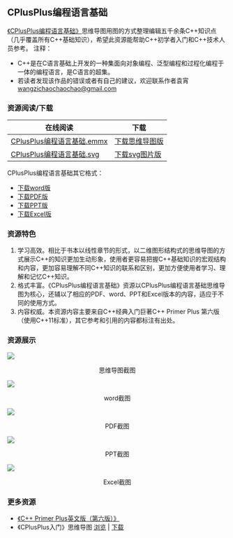 ## CPlusPlus编程语言基础

[《CPlusPlus编程语言基础》](https://www.edrawsoft.cn/viewer/public/s/0ccd1475168593)思维导图用图的方式整理编辑五千余条C++知识点（几乎覆盖所有C++基础知识），希望此资源能帮助C++初学者入门和C++技术人员参考。
注释：
+ C++是在C语言基础上开发的一种集面向对象编程、泛型编程和过程化编程于一体的编程语言，是C语言的超集。
+ 若读者发现该作品的错误或者有自己的建议，欢迎联系作者袁宵 wangzichaochaochao@gmail.com

### 资源阅读/下载

|在线阅读|下载|
|-|-|
|[CPlusPlus编程语言基础.emmx](https://www.edrawsoft.cn/viewer/public/s/0ccd1475168593)|[下载思维导图版](CPlusPlus编程语言基础/CPlusPlus编程语言基础.emmx)|
|[CPlusPlus编程语言基础.svg](https://raw.githubusercontent.com/yuanxiaosc/CPlusPlus-Programming-Language-Foundation/master/CPlusPlus%E7%BC%96%E7%A8%8B%E8%AF%AD%E8%A8%80%E5%9F%BA%E7%A1%80/CPlusPlus%E7%BC%96%E7%A8%8B%E8%AF%AD%E8%A8%80%E5%9F%BA%E7%A1%80.svg)|[下载svg图片版](CPlusPlus编程语言基础/CPlusPlus编程语言基础.svg)|

CPlusPlus编程语言基础其它格式：
+ [下载word版](CPlusPlus编程语言基础/CPlusPlus编程语言基础.docx)
+ [下载PDF版](CPlusPlus编程语言基础/CPlusPlus编程语言基础.pdf)
+ [下载PPT版](CPlusPlus编程语言基础/CPlusPlus编程语言基础.pptx)
+ [下载Excel版](CPlusPlus编程语言基础/CPlusPlus编程语言基础.xlsx)

### 资源特色
1. 学习高效。相比于书本以线性章节的形式，以二维图形结构式的思维导图的方式展示C++的知识更加生动形象，使用者更容易把握C++基础知识的宏观结构和内容，更加容易理解不同C++知识的联系和区别，更加方便使用者学习、理解和记忆C++知识。
2. 格式丰富。《CPlusPlus编程语言基础》资源以CPlusPlus编程语言基础思维导图为核心，还辅以了相应的PDF、word、PPT和Excel版本的内容，适应于不同的使用方式。
3. 内容权威。本资源内容主要来自C++经典入门巨著C++ Primer Plus 第六版（使用C++11标准），其它参考和引用的内容都标注有出处。

### 资源展示

![](图片/思维导图截图.png)
<center>思维导图截图</center>

![](图片/word截图.png)
<center>word截图</center>

![](图片/PDF截图.png)
<center>PDF截图</center>

![](图片/PPT截图.png)
<center>PPT截图</center>

![](图片/Excel截图.png)
<center>Excel截图</center>

### 更多资源

+ [《C++ Primer Plus英文版（第六版）》](更多资源/CPlusPlusPrimerPlusSixthEdition.pdf)
+ 《CPlusPlus入门》思维导图  [浏览](https://www.edrawsoft.cn/viewer/public/s/76d3e291059318) | [下载](更多资源/CPlusPlus入门.emmx)

